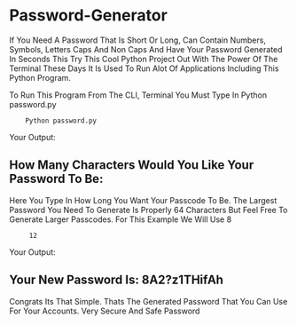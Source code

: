 # Password-Generator
If You Need A Password That Is Short Or Long, Can Contain Numbers, Symbols, Letters Caps And Non Caps And Have Your Password Generated In Seconds This Try This Cool Python Project Out
With The Power Of The Terminal These Days It Is Used To Run Alot Of Applications Including This Python Program. 


To Run This Program From The CLI, Terminal You Must Type In Python password.py


        Python password.py


Your Output:
 ## How Many Characters Would You Like Your Password To Be: ##
Here You Type In How Long You Want Your Passcode To Be. The Largest Password You Need To Generate Is Properly 64 Characters But Feel Free To Generate Larger Passcodes. For This Example We Will Use 8

 
         12


Your Output:
 ## Your New Password Is: 8A2?z1THifAh ##
Congrats Its That Simple. Thats The Generated Password That You Can Use For Your Accounts. Very Secure And Safe Password








